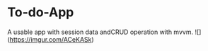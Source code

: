 # To-do-App
A usable app with session data andCRUD operation with mvvm.
![] (https://imgur.com/ACeKASk) 


